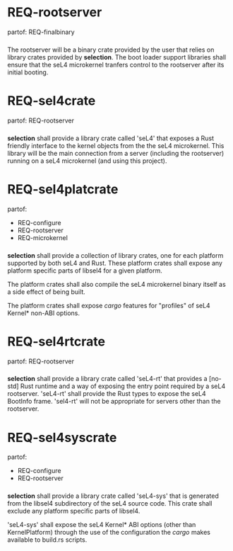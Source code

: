 # REQ-rootserver
partof: REQ-finalbinary
###
The rootserver will be a binary crate provided by the user that relies on library
crates provided by **selection**. The boot loader support libraries shall ensure
that the seL4 microkernel tranfers control to the rootserver after its initial booting.


# REQ-sel4crate
partof: REQ-rootserver
###
**selection** shall provide a library crate called 'seL4' that exposes a Rust
friendly interface to the kernel objects from the the seL4 microkernel. This
library will be the main connection from a server (including the rootserver)
running on a seL4 microkernel (and using this project).


# REQ-sel4platcrate
partof:
- REQ-configure
- REQ-rootserver
- REQ-microkernel
###
**selection** shall provide a collection of library crates, one for each platform 
supported by both seL4 and Rust. These platform crates shall expose any platform
specific parts of libsel4 for a given platform.

The platform crates shall also compile the seL4 microkernel binary itself as a side
effect of being built.

The platform crates shall expose *cargo* features for "profiles" of seL4 Kernel\*
non-ABI options.


# REQ-sel4rtcrate
partof: REQ-rootserver
###
**selection** shall provide a library crate called 'seL4-rt' that provides a
[no-std] Rust runtime and a way of exposing the entry point required by a seL4
rootserver. 'seL4-rt' shall provide the Rust types to expose the seL4 BootInfo
frame. 'sel4-rt' will not be appropriate for servers other than the rootserver.


# REQ-sel4syscrate
partof:
- REQ-configure
- REQ-rootserver
###
**selection** shall provide a library crate called 'seL4-sys' that is generated
from the libsel4 subdirectory of the seL4 source code. This crate shall exclude
any platform specific parts of libsel4.

'seL4-sys' shall expose the seL4 Kernel\* ABI options (other than KernelPlatform)
through the use of the configuration the *cargo* makes available to build.rs scripts.
